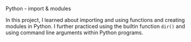 Python - import & modules

In this project, I learned about importing and using functions and creating
modules in Python. I further practiced using the builtin function
`dir()` and using command line arguments within Python programs.

